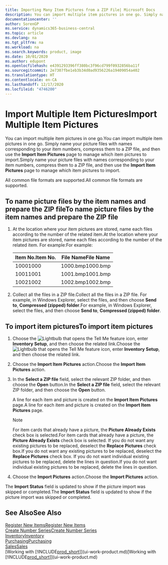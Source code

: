 ```yaml
---
title: Importing Many Item Pictures from a ZIP File| Microsoft Docs
description: You can import multiple item pictures in one go. Simply name your picture files with names corresponding to your item numbers, compress them to a zip file, and then use the Import Item Pictures page to manage which item pictures to import.
documentationcenter: ''
author: SorenGP
ms.service: dynamics365-business-central
ms.topic: article
ms.devlang: na
ms.tgt_pltfrm: na
ms.workload: na
ms.search.keywords: product, image
ms.date: 10/01/2020
ms.author: edupont
ms.openlocfilehash: e4391293396ff380bc3f96cd799f0932856ba11f
ms.sourcegitcommit: 2e7307fbe1eb3b34d0ad9356226a19409054a402
ms.translationtype: HT
ms.contentlocale: en-CA
ms.lasthandoff: 12/17/2020
ms.locfileid: "4746200"
---
```

# <a name="import-multiple-item-pictures"></a><span data-ttu-id="245d4-104">Import Multiple Item Pictures</span><span class="sxs-lookup"><span data-stu-id="245d4-104">Import Multiple Item Pictures</span></span>
<span data-ttu-id="245d4-105">You can import multiple item pictures in one go.</span><span class="sxs-lookup"><span data-stu-id="245d4-105">You can import multiple item pictures in one go.</span></span> <span data-ttu-id="245d4-106">Simply name your picture files with names corresponding to your item numbers, compress them to a ZIP file, and then use the **Import Item Pictures** page to manage which item pictures to import.</span><span class="sxs-lookup"><span data-stu-id="245d4-106">Simply name your picture files with names corresponding to your item numbers, compress them to a ZIP file, and then use the **Import Item Pictures** page to manage which item pictures to import.</span></span>

<span data-ttu-id="245d4-107">All common file formats are supported.</span><span class="sxs-lookup"><span data-stu-id="245d4-107">All common file formats are supported.</span></span>

## <a name="to-name-picture-files-by-the-item-names-and-prepare-the-zip-file"></a><span data-ttu-id="245d4-108">To name picture files by the item names and prepare the ZIP file</span><span class="sxs-lookup"><span data-stu-id="245d4-108">To name picture files by the item names and prepare the ZIP file</span></span>
1. <span data-ttu-id="245d4-109">At the location where your item pictures are stored, name each files according to the number of the related item.</span><span class="sxs-lookup"><span data-stu-id="245d4-109">At the location where your item pictures are stored, name each files according to the number of the related item.</span></span> <span data-ttu-id="245d4-110">For example:</span><span class="sxs-lookup"><span data-stu-id="245d4-110">For example:</span></span>

    |<span data-ttu-id="245d4-111">Item No.</span><span class="sxs-lookup"><span data-stu-id="245d4-111">Item No.</span></span>|<span data-ttu-id="245d4-112">File Name</span><span class="sxs-lookup"><span data-stu-id="245d4-112">File Name</span></span>|
    |-|-|
    |<span data-ttu-id="245d4-113">1000</span><span class="sxs-lookup"><span data-stu-id="245d4-113">1000</span></span>|<span data-ttu-id="245d4-114">1000.bmp</span><span class="sxs-lookup"><span data-stu-id="245d4-114">1000.bmp</span></span>|
    |<span data-ttu-id="245d4-115">1001</span><span class="sxs-lookup"><span data-stu-id="245d4-115">1001</span></span>|<span data-ttu-id="245d4-116">1001.bmp</span><span class="sxs-lookup"><span data-stu-id="245d4-116">1001.bmp</span></span>|
    |<span data-ttu-id="245d4-117">1002</span><span class="sxs-lookup"><span data-stu-id="245d4-117">1002</span></span>|<span data-ttu-id="245d4-118">1002.bmp</span><span class="sxs-lookup"><span data-stu-id="245d4-118">1002.bmp</span></span>|

2. <span data-ttu-id="245d4-119">Collect all the files in a ZIP file.</span><span class="sxs-lookup"><span data-stu-id="245d4-119">Collect all the files in a ZIP file.</span></span> <span data-ttu-id="245d4-120">For example, in Windows Explorer, select the files, and then choose **Send to**, **Compressed (zipped) folder**.</span><span class="sxs-lookup"><span data-stu-id="245d4-120">For example, in Windows Explorer, select the files, and then choose **Send to**, **Compressed (zipped) folder**.</span></span>     

## <a name="to-import-item-pictures"></a><span data-ttu-id="245d4-121">To import item pictures</span><span class="sxs-lookup"><span data-stu-id="245d4-121">To import item pictures</span></span>
1. <span data-ttu-id="245d4-122">Choose the ![Lightbulb that opens the Tell Me feature](media/ui-search/search_small.png "Tell me what you want to do") icon, enter **Inventory Setup**, and then choose the related link.</span><span class="sxs-lookup"><span data-stu-id="245d4-122">Choose the ![Lightbulb that opens the Tell Me feature](media/ui-search/search_small.png "Tell me what you want to do") icon, enter **Inventory Setup**, and then choose the related link.</span></span>
2. <span data-ttu-id="245d4-123">Choose the **Import Item Pictures** action.</span><span class="sxs-lookup"><span data-stu-id="245d4-123">Choose the **Import Item Pictures** action.</span></span>
3. <span data-ttu-id="245d4-124">In the **Select a ZIP file** field, select the relevant ZIP folder, and then choose the **Open** button.</span><span class="sxs-lookup"><span data-stu-id="245d4-124">In the **Select a ZIP file** field, select the relevant ZIP folder, and then choose the **Open** button.</span></span>

    <span data-ttu-id="245d4-125">A line for each item and picture is created on the **Import Item Pictures** page.</span><span class="sxs-lookup"><span data-stu-id="245d4-125">A line for each item and picture is created on the **Import Item Pictures** page.</span></span>

    > [!NOTE]
    > <span data-ttu-id="245d4-126">For item cards that already have a picture, the **Picture Already Exists** check box is selected.</span><span class="sxs-lookup"><span data-stu-id="245d4-126">For item cards that already have a picture, the **Picture Already Exists** check box is selected.</span></span> <span data-ttu-id="245d4-127">If you do not want any existing pictures to be replaced, deselect the **Replace Pictures** check box.</span><span class="sxs-lookup"><span data-stu-id="245d4-127">If you do not want any existing pictures to be replaced, deselect the **Replace Pictures** check box.</span></span> <span data-ttu-id="245d4-128">If you do not want individual existing pictures to be replaced, delete the lines in question.</span><span class="sxs-lookup"><span data-stu-id="245d4-128">If you do not want individual existing pictures to be replaced, delete the lines in question.</span></span>

3. <span data-ttu-id="245d4-129">Choose the **Import Pictures** action.</span><span class="sxs-lookup"><span data-stu-id="245d4-129">Choose the **Import Pictures** action.</span></span>

<span data-ttu-id="245d4-130">The **Import Status** field is updated to show if the picture import was skipped or completed.</span><span class="sxs-lookup"><span data-stu-id="245d4-130">The **Import Status** field is updated to show if the picture import was skipped or completed.</span></span>       

## <a name="see-also"></a><span data-ttu-id="245d4-131">See Also</span><span class="sxs-lookup"><span data-stu-id="245d4-131">See Also</span></span>
[<span data-ttu-id="245d4-132">Register New Items</span><span class="sxs-lookup"><span data-stu-id="245d4-132">Register New Items</span></span>](inventory-how-register-new-items.md)  
[<span data-ttu-id="245d4-133">Create Number Series</span><span class="sxs-lookup"><span data-stu-id="245d4-133">Create Number Series</span></span>](ui-create-number-series.md)  
[<span data-ttu-id="245d4-134">Inventory</span><span class="sxs-lookup"><span data-stu-id="245d4-134">Inventory</span></span>](inventory-manage-inventory.md)  
[<span data-ttu-id="245d4-135">Purchasing</span><span class="sxs-lookup"><span data-stu-id="245d4-135">Purchasing</span></span>](purchasing-manage-purchasing.md)  
[<span data-ttu-id="245d4-136">Sales</span><span class="sxs-lookup"><span data-stu-id="245d4-136">Sales</span></span>](sales-manage-sales.md)  
<span data-ttu-id="245d4-137">[Working with [!INCLUDE[prod_short](includes/prod_short.md)]](ui-work-product.md)</span><span class="sxs-lookup"><span data-stu-id="245d4-137">[Working with [!INCLUDE[prod_short](includes/prod_short.md)]](ui-work-product.md)</span></span>
